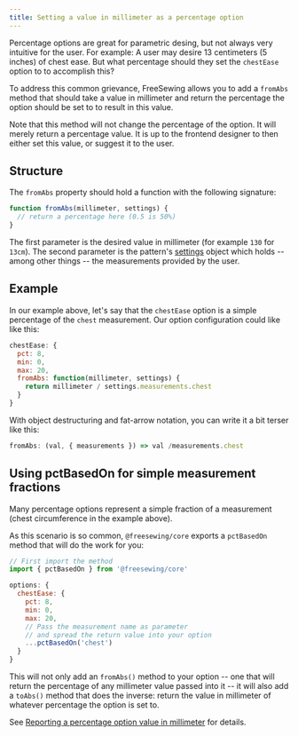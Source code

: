 ```yaml
---
title: Setting a value in millimeter as a percentage option
---
```


Percentage options are great for parametric desing, but not always
very intuitive for the user. For example: A user may desire 13
centimeters (5 inches) of chest ease. But what percentage should
they set the `chestEase` option to to accomplish this?

To address this common grievance, FreeSewing allows you to add a
`fromAbs` method that should take a value in millimeter and
return the percentage the option should be set to to result in this
value.

<Note>

Note that this method will not change the percentage of the option.
It will merely return a percentage value. It is up to the
frontend designer to then either set this value, or suggest it to
the user.

</Note>

## Structure

The `fromAbs` property should hold a function with the following
signature:

```js
function fromAbs(millimeter, settings) {
  // return a percentage here (0.5 is 50%)
}
```

The first parameter is the desired value in millimeter (for example
`130` for `13cm`).
The second parameter is the pattern's [settings](/reference/api/settings) object
which holds -- among other things -- the measurements provided by the user.

## Example

In our example above, let's say that the `chestEase` option is
a simple percentage of the `chest` measurement. Our option
configuration could like like this:

```js
chestEase: {
  pct: 8,
  min: 0,
  max: 20,
  fromAbs: function(millimeter, settings) {
    return millimeter / settings.measurements.chest
  }
}
```

With object destructuring and fat-arrow notation,
you can write it a bit terser like this:

```js
fromAbs: (val, { measurements }) => val /measurements.chest
```

## Using pctBasedOn for simple measurement fractions

Many percentage options represent a simple fraction of a measurement
(chest circumference in the example above).

As this scenario is so common, `@freesewing/core` exports a `pctBasedOn` method
that will do the work for you:

```js
// First import the method
import { pctBasedOn } from '@freesewing/core'

options: {
  chestEase: {
    pct: 8,
    min: 0,
    max: 20,
    // Pass the measurement name as parameter
    // and spread the return value into your option
    ...pctBasedOn('chest')
  }
}
```

This will not only add an `fromAbs()` method to your option --
one that will return the percentage of any millimeter value passed into it --
it will also add a `toAbs()` method that does the inverse: return the
value in millimeter of whatever percentage the option is set to.

See [Reporting a percentage option value in
millimeter](/reference/api/config/options/pct/toabs) for details.

